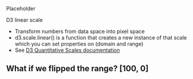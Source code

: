 Placeholder

D3 linear scale
 * Transform numbers from data space into pixel space
 * d3.scale.linear() is a function that creates a new instance of that scale which you can set properties on (domain and range)
 * See [D3 Quantitative Scales documentation](https://github.com/mbostock/d3/wiki/Quantitative-Scales)

## What if we flipped the range? [100, 0]